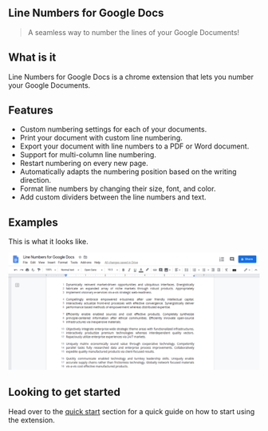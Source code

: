 ## Line Numbers for Google Docs

> A seamless way to number the lines of your Google Documents!

## What is it

Line Numbers for Google Docs is a chrome extension that lets you number your Google Documents.

## Features

- Custom numbering settings for each of your documents.
- Print your document with custom line numbering.
- Export your document with line numbers to a PDF or Word document.
- Support for multi-column line numbering.
- Restart numbering on every new page.
- Automatically adapts the numbering position based on the writing direction.
- Format line numbers by changing their size, font, and color.
- Add custom dividers between the line numbers and text.

## Examples

This is what it looks like.

![Line Numbers for Google Docs Screenshot](_media/example-screenshot1.png)

## Looking to get started

Head over to the [quick start](quickstart.md) section for a quick guide on how to start using the extension.
